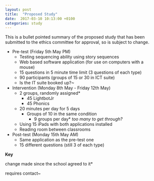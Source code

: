 ```yaml
---
layout: post
title:  "Proposed Study"
date:  2017-03-10 10:13:00 +0100
categories: study
---
```


This is a bullet pointed summary of the proposed study that has been submitted to the ethics committee for approval, so is subject to change.

- Pre-test (Friday 5th May PM)
	- Testing sequencing ability using story sequences
	- Web based software application (for use on computers with a mouse)
	- 15 questions in 5 minute time limit (3 questions of each type)
	- 90 participants (groups of 15 or 30 in ICT suite)
	- Is the IT suite booked up?~
- Intervention (Monday 8th May - Friday 12th May)
	- 2 groups, randomly assigned*
		- 45 LightbotJr
		- 45 Phonics
	- 20 minutes per day for 5 days
		- Groups of 10 in the same condition
			- 9 groups per day* *too many to get through?*
	- Using 15 iPads with both applications installed
	- Reading room between classrooms
- Post-test (Monday 15th May AM)
	- Same application as the pre-test one
	- 15 different questions (still 3 of each type)

**Key**

change made since the school agreed to it*

requires contact~
